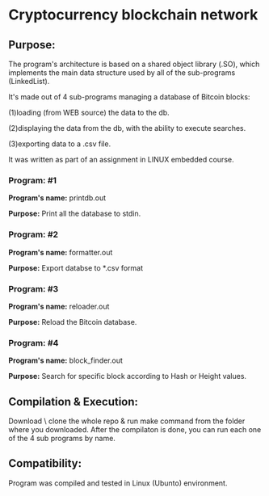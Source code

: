 # Cryptocurrency blockchain network

## **Purpose:** 
The program's architecture is based on a shared object library (.SO), 
which implements the main data structure used by all of the sub-programs
(LinkedList).


It's made out of 4 sub-programs managing a database of Bitcoin blocks:

(1)loading (from WEB source) the data to the db.

(2)displaying the data from the db, with the ability to execute searches.

(3)exporting data to a .csv file.


It was written as part of an assignment in LINUX embedded course.

### Program: #1
**Program's name:** printdb.out

**Purpose:** Print all the database to stdin.

### Program: #2
**Program's name:** formatter.out

**Purpose:** Export databse to *.csv format

### Program: #3
**Program's name:** reloader.out

**Purpose:** Reload the Bitcoin database.

### Program: #4
**Program's name:** block_finder.out

**Purpose:** Search for specific block according to Hash or Height values.

## **Compilation & Execution:**
Download \ clone the whole repo & run make command from the 
folder where you downloaded. After the compilaton is done, you can run each
one of the 4 sub programs by name.

## **Compatibility:**
Program was compiled and tested in Linux (Ubunto) environment.
